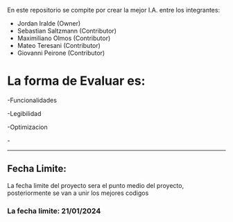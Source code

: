 En este repositorio se compite por crear la mejor I.A. entre los integrantes:
<ul>
  <li> Jordan Iralde          (Owner) </li>
  <li> Sebastian Saltzmann    (Contributor) </li>
  <li> Maximiliano Olmos      (Contributor) </li>
  <li> Mateo Teresani         (Contributor) </li>
  <li> Giovanni Peirone       (Contributor) </li>
</ul>

<h1> La forma de Evaluar es: </h1>

<p> -Funcionalidades </p>
<p> -Legibilidad </p>
<p> -Optimizacion </p>
<p> -</p>

<hr>

<h2> Fecha Limite: </h2>

<p> La fecha limite del proyecto sera el punto medio del proyecto, posteriormente se van a unir los mejores codigos</p>

<h3> La fecha limite: 21/01/2024 </h3>
